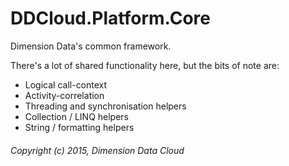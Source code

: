 # DDCloud.Platform.Core
Dimension Data's common framework.

There's a lot of shared functionality here, but the bits of note are:

* Logical call-context
* Activity-correlation
* Threading and synchronisation helpers
* Collection / LINQ helpers
* String / formatting helpers

###### Copyright (c) 2015, Dimension Data Cloud
